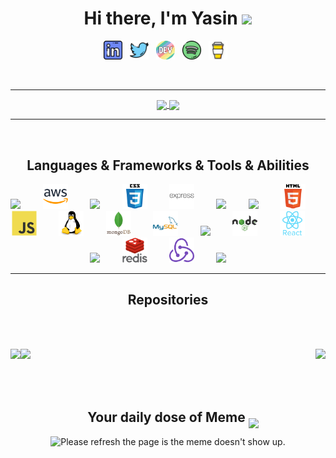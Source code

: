 <div align="center">
    <h1>Hi there, I'm Yasin <img src="https://media.giphy.com/media/hvRJCLFzcasrR4ia7z/giphy.gif" width="25px"> </h1>

</div>

<p align='center'>
    <a href="https://www.linkedin.com/in/yasin-demek"><img height="30"
            src="https://raw.githubusercontent.com/8bithemant/8bithemant/master/linkedin.png?raw=true"></a>&nbsp;&nbsp;
    <a href="https://twitter.com/ysndmk"><img height="30"
            src="https://raw.githubusercontent.com/8bithemant/8bithemant/master/twitter.png?raw=true"></a>&nbsp;&nbsp;
    <a href="#"><img height="30"
            src="https://raw.githubusercontent.com/8bithemant/8bithemant/master/devto.png?raw=true"></a>&nbsp;&nbsp;
    <a href="#"><img height="30"
            src="https://raw.githubusercontent.com/8bithemant/8bithemant/master/spotify.png?raw=true"></a>&nbsp;&nbsp;
    <a href="#t"><img height="30"
            src="https://raw.githubusercontent.com/8bithemant/8bithemant/master/coffee.jpg?raw=true"></a>&nbsp;&nbsp;
</p>



<br />

<hr>

<p width="100%" align="center">
    <a align="left" href="https://github.com/anuraghazra/github-readme-stats" title="Go to Source">
        <img height=175 align="center"
            src="https://github-readme-stats.vercel.app/api?username=ydemek&show_icons=true&theme=gotham">
    </a>
    <a align="right" href="https://github.com/anuraghazra/github-readme-stats">
        <img height=175 align="center"
            src="https://github-readme-stats.vercel.app/api/top-langs/?username=ydemek&hide=c%23,powershell,java&title_color=2aa889&text_color=99d1ce&icon_color=2bbc8a&bg_color=0c1014&langs_count=8&layout=compact" />
    </a>
</p>

<hr>


<br />

<h2 align="center">Languages & Frameworks & Tools & Abilities</h2>

<p align="center">
    <img src="https://docs.amplify.aws/assets/logo-dark.svg"
    width="40px">&nbsp;&nbsp;&nbsp;&nbsp;&nbsp;&nbsp;&nbsp;&nbsp;
<img src="https://raw.githubusercontent.com/devicons/devicon/master/icons/amazonwebservices/amazonwebservices-original-wordmark.svg"
    width="40px">&nbsp;&nbsp;&nbsp;&nbsp;&nbsp;&nbsp;&nbsp;&nbsp;
<img src="https://www.vectorlogo.zone/logos/gnu_bash/gnu_bash-icon.svg"
    width="40px">&nbsp;&nbsp;&nbsp;&nbsp;&nbsp;&nbsp;&nbsp;&nbsp;
<img src="https://raw.githubusercontent.com/devicons/devicon/master/icons/css3/css3-original-wordmark.svg"
    width="40px">&nbsp;&nbsp;&nbsp;&nbsp;&nbsp;&nbsp;&nbsp;&nbsp;
<img src="https://raw.githubusercontent.com/devicons/devicon/master/icons/express/express-original-wordmark.svg"
    width="40px">&nbsp;&nbsp;&nbsp;&nbsp;&nbsp;&nbsp;&nbsp;&nbsp;
<img src="https://www.vectorlogo.zone/logos/figma/figma-icon.svg"
    width="40px">&nbsp;&nbsp;&nbsp;&nbsp;&nbsp;&nbsp;&nbsp;&nbsp;
<img src="https://www.vectorlogo.zone/logos/git-scm/git-scm-icon.svg"
    width="40px">&nbsp;&nbsp;&nbsp;&nbsp;&nbsp;&nbsp;&nbsp;&nbsp;
<img src="https://raw.githubusercontent.com/devicons/devicon/master/icons/html5/html5-original-wordmark.svg"
    width="40px">&nbsp;&nbsp;&nbsp;&nbsp;&nbsp;&nbsp;&nbsp;&nbsp;
<img src="https://raw.githubusercontent.com/devicons/devicon/master/icons/javascript/javascript-original.svg"
    width="40px">&nbsp;&nbsp;&nbsp;&nbsp;&nbsp;&nbsp;&nbsp;&nbsp;
<img src="https://raw.githubusercontent.com/devicons/devicon/master/icons/linux/linux-original.svg"
    width="40px">&nbsp;&nbsp;&nbsp;&nbsp;&nbsp;&nbsp;&nbsp;&nbsp;
<img src="https://raw.githubusercontent.com/devicons/devicon/master/icons/mongodb/mongodb-original-wordmark.svg"
    width="40px">&nbsp;&nbsp;&nbsp;&nbsp;&nbsp;&nbsp;&nbsp;&nbsp;
<img src="https://raw.githubusercontent.com/devicons/devicon/master/icons/mysql/mysql-original-wordmark.svg"
    width="40px">&nbsp;&nbsp;&nbsp;&nbsp;&nbsp;&nbsp;&nbsp;&nbsp;
<img src="https://cdn.worldvectorlogo.com/logos/nextjs-3.svg"
    width="40px">&nbsp;&nbsp;&nbsp;&nbsp;&nbsp;&nbsp;&nbsp;&nbsp;
<img src="https://raw.githubusercontent.com/devicons/devicon/master/icons/nodejs/nodejs-original-wordmark.svg"
    width="40px">&nbsp;&nbsp;&nbsp;&nbsp;&nbsp;&nbsp;&nbsp;&nbsp;
<img src="https://raw.githubusercontent.com/devicons/devicon/master/icons/react/react-original-wordmark.svg"
    width="40px">&nbsp;&nbsp;&nbsp;&nbsp;&nbsp;&nbsp;&nbsp;&nbsp;
<img src="https://reactnative.dev/img/header_logo.svg"
    width="40px">&nbsp;&nbsp;&nbsp;&nbsp;&nbsp;&nbsp;&nbsp;&nbsp;
<img src="https://raw.githubusercontent.com/devicons/devicon/master/icons/redis/redis-original-wordmark.svg"
    width="40px">&nbsp;&nbsp;&nbsp;&nbsp;&nbsp;&nbsp;&nbsp;&nbsp;
<img src="https://raw.githubusercontent.com/devicons/devicon/master/icons/redux/redux-original.svg"
    width="40px">&nbsp;&nbsp;&nbsp;&nbsp;&nbsp;&nbsp;&nbsp;&nbsp;
    <img src="https://cdn.icon-icons.com/icons2/2107/PNG/512/file_type_vscode_icon_130084.png"
        width="40px">&nbsp;&nbsp;&nbsp;&nbsp;&nbsp;&nbsp;&nbsp;&nbsp;
</p>

<hr>

<h2 align="center">Repositories</h2>

<br><br>
<div width="100%" align="center">
    <p width="100%" align="center">
        <a align="left" href="https://github.com/ydemek/moniTTool" title="moniTTool"><img align="left" height="115"
                src="https://github-readme-stats.vercel.app/api/pin/?username=ydemek&repo=moniTTool&theme=gotham"></a>
        <a align="right" href="https://github.com/ydemek/hayatevesigar" title="App Clone"><img align="right"
                height="115"
                src="https://github-readme-stats.vercel.app/api/pin/?username=ydemek&repo=hayatevesigar&theme=gotham"></a>
        <a align="left" href="https://github.com/ydemek/ContactManager" title="ContactManager"><img align="left" height="115"
                src="https://github-readme-stats.vercel.app/api/pin/?username=ydemek&repo=ContactManager&theme=gotham"></a>
    </p>
</div>

<br><br>
<br><br>
<div>
    <h2 align="center">Your daily dose of Meme <img src="https://media.giphy.com/media/3og0Iw1U36HosQQWXK/giphy.gif" width="30" style="margin-bottom: -10px;"></h2>
    <p width="100%" align="center">
        <img src='https://random-memer.herokuapp.com/' title="Meme" width="400"
            alt="Please refresh the page is the meme doesn't show up.">
    </p>
</div>
